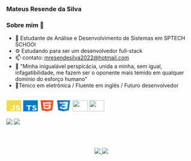 ### Mateus Resende da Silva 

### Sobre mim 👋

<!-- - 🔭 I’m currently working on ... -->
- 📘 Estudante de Análise e Desenvolvimento de Sistemas em SPTECH SCHOOl
- ⚙ Estudando para ser um desenvolvedor full-stack
- 📫 contato: mresendesilva2022@hotmail.com
- 💬 "Minha inigualável perspicácia, unida a minha, sem igual, infagatibilidade, me fazem ser o oponente mais temido em qualquer domínio do esforço humano"
- 📑Ténico em eletrônica / Fluente em inglês / Futuro desenvolvedor

<div style="display: inline_block" ><br>
  <img align="center"  height="30" width="40" src="https://raw.githubusercontent.com/devicons/devicon/master/icons/javascript/javascript-plain.svg">
  <img align="center"  height="30" width="40" src="https://raw.githubusercontent.com/devicons/devicon/master/icons/typescript/typescript-plain.svg">
  <img align="center"  height="30" width="40" src="https://raw.githubusercontent.com/devicons/devicon/master/icons/html5/html5-original.svg">
  <img align="center"  height="30" width="40" src="https://raw.githubusercontent.com/devicons/devicon/master/icons/css3/css3-original.svg">
  <img align="center"  height="30" width="40" src="https://cdn.jsdelivr.net/gh/devicons/devicon/icons/mysql/mysql-original-wordmark.svg">
  <img align="center"  height="30" width="40" src="https://cdn.jsdelivr.net/gh/devicons/devicon/icons/arduino/arduino-original-wordmark.svg">
</div>

<div style="display: inline_block" ><br>
  <img align="center"  src="https://img.shields.io/badge/Microsoft_Outlook-0078D4?style=for-the-badge&logo=microsoft-outlook&logoColor=white">
  <img align="center"  src="https://img.shields.io/badge/LinkedIn-0077B5?style=for-the-badge&logo=linkedin&logoColor=white">
</div>

<br><br>

<div align="center">
  <a href="https://github.com/MResendeSilva/MResendeSilva">
  <img height="180em" src="https://github-readme-stats.vercel.app/api?username=MResendeSilva&show_icons=true&theme=dracula&include_all_commits=true&count_private=true"/>
  <img height="180em" src="https://github-readme-stats.vercel.app/api/top-langs/?username=MResendeSilva&layout=compact&langs_count=7&theme=dracula"/>
</div>
